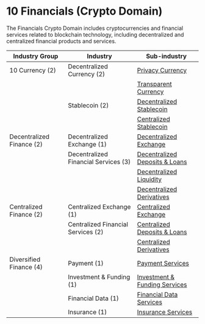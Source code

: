 # 10 Financials (Crypto Domain)

The Financials Crypto Domain includes cryptocurrencies and financial services related to blockchain technology, including decentralized and centralized financial products and services.

| Industry Group            | Industry                             | Sub-industry                                                                                                                                                                           |
| ------------------------- | ------------------------------------ | -------------------------------------------------------------------------------------------------------------------------------------------------------------------------------------- |
| 10 Currency (2)           | Decentralized Currency (2)           | [Privacy Currency](currency-industry-group.md#privacy-currency-sub-industry)                                                                                                           |
|                           |                                      | [Transparent Currency](currency-industry-group.md#transparent-currency-sub-industry)                                                                                                   |
|                           | Stablecoin (2)                       | [Decentralized Stablecoin](currency-industry-group.md#decentralized-stablecoin-sub-industry)                                                                                           |
|                           |                                      | [Centralized Stablecoin](currency-industry-group.md#centralized-stablecoin-sub-industry)                                                                                               |
| Decentralized Finance (2) | Decentralized Exchange (1)           | [Decentralized Exchange](../../cics-crypto-class-definitions/10-financials-crypto-domain/1020-decentralized-finance-crypto-category.md#decentralized-exchange-sub-industry)            |
|                           | Decentralized Financial Services (3) | [Decentralized Deposits & Loans](../../cics-crypto-class-definitions/10-financials-crypto-domain/1020-decentralized-finance-crypto-category.md#deposits-and-loans-sub-industry)        |
|                           |                                      | [Decentralized Liquidity](../../cics-crypto-class-definitions/10-financials-crypto-domain/1020-decentralized-finance-crypto-category.md#decentralized-liquidity-services-sub-industry) |
|                           |                                      | [Decentralized Derivatives](../../cics-crypto-class-definitions/10-financials-crypto-domain/1020-decentralized-finance-crypto-category.md#decentralized-derivatives-sub-industry)      |
| Centralized Finance (2)   | Centralized Exchange (1)             | [Centralized Exchange](centralized-finance-industry-group.md#centralized-exchange-sub-industry)                                                                                        |
|                           | Centralized Financial Services (2)   | [Centralized Deposits & Loans](centralized-finance-industry-group.md#centralized-deposits-and-loans-sub-industry)                                                                      |
|                           |                                      | [Centralized Derivatives](centralized-finance-industry-group.md#centralized-derivatives-sub-industry)                                                                                  |
| Diversified Finance (4)   | Payment (1)                          | [Payment Services](diversified-finance-industry-group.md#payment-services-sub-industry)                                                                                                |
|                           | Investment & Funding (1)             | [Investment & Funding Services](diversified-finance-industry-group.md#investment-and-funding-services-sub-industry)                                                                    |
|                           | Financial Data (1)                   | [Financial Data Services](diversified-finance-industry-group.md#financial-data-services-sub-industry)                                                                                  |
|                           | Insurance (1)                        | [Insurance Services](diversified-finance-industry-group.md#insurance-services-sub-industry)                                                                                            |
